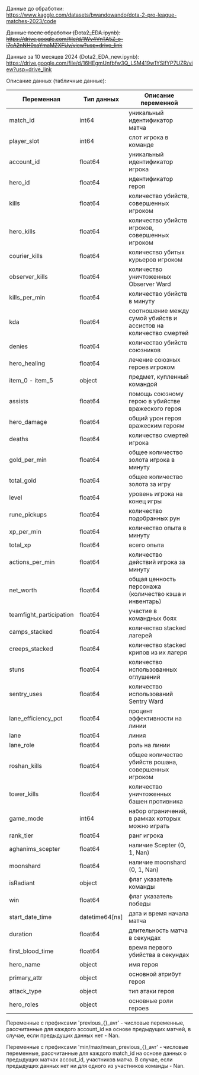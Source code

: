 Данные до обработки: https://www.kaggle.com/datasets/bwandowando/dota-2-pro-league-matches-2023/code

~~Данные после обработки (Dota2_EDA.ipynb): https://drive.google.com/file/d/1Wv4VnTA5Z_o-i7cA2nNH0saYmaMZXFUv/view?usp=drive_link~~

Данные за 10 месяцев 2024 (Dota2_EDA_new.ipynb): https://drive.google.com/file/d/16HEgmUnfbfw3Q_LSM419w1YSIfYP7UZR/view?usp=drive_link


Описание данных (табличные данные): 
  
| Переменная                | Тип данных               | Описание переменной                                          |
|---------------------------|-------------------------|-------------------------------------------------------------|
| match_id                  | int64                   | уникальный идентификатор матча                               |
| player_slot               | int64                   | слот игрока в команде                                       |
| account_id                | float64                 | уникальный идентификатор игрока                              |
| hero_id                   | float64                 | идентификатор героя                                         |
| kills                     | float64                 | количество убийств, совершенных игроком                     |
| hero_kills                | float64                 | количество убийств игроков, совершенных игроком            |
| courier_kills             | float64                 | количество убитых курьеров игроком                          |
| observer_kills            | float64                 | количество уничтоженных Observer Ward                        |
| kills_per_min             | float64                 | количество убийств в минуту                                  |
| kda                       | float64                 | соотношение между сумой убийств и ассистов на количество смертей |
| denies                    | float64                 | количество убийств союзников                                 |
| hero_healing              | float64                 | лечение союзных героев игроком                              |
| item_0 - item_5                 | object                  | предмет, купленный командой                                  |
| assists                   | float64                 | помощь союзному герою в убийстве вражеского героя          |
| hero_damage               | float64                 | общий урон героя вражеским героям                           |
| deaths                    | float64                 | количество смертей игрока                                    |
| gold_per_min              | float64                 | общее количество золота игрока в минуту                     |
| total_gold                | float64                 | общее количество золота за игру                              |
| level                     | float64                 | уровень игрока на конец игры                                 |
| rune_pickups              | float64                 | количество подобранных рун                                   |
| xp_per_min                | float64                 | количество опыта в минуту                                    |
| total_xp                  | float64                 | всего опыта                                                 |
| actions_per_min           | float64                 | количество действий игрока за минуту                        |
| net_worth                 | float64                 | общая ценность персонажа (количество кэша и инвентарь)    |
| teamfight_participation    | float64                 | участие в командных боях                                     |
| camps_stacked             | float64                 | количество stacked лагерей                                   |
| creeps_stacked            | float64                 | количество stacked крипов из их лагеря                      |
| stuns                     | float64                 | количество использованных оглушений                          |
| sentry_uses               | float64                 | количество использований Sentry Ward                         |
| lane_efficiency_pct       | float64                 | процент эффективности на линии                               |
| lane                      | float64                 | линия                                                       |
| lane_role                 | float64                 | роль на линии                                              |
| roshan_kills              | float64                 | общее количество убийств рошана, совершенных игроком       |
| tower_kills               | float64                 | количество уничтоженных башен противника                    |
| game_mode                 | int64                   | набор ограничений, в рамках которых можно играть           |
| rank_tier                 | float64                 | ранг игрока                                                |
| aghanims_scepter          | float64                 | наличие Scepter (0, 1, Nan)                                 |
| moonshard                 | float64                 | наличие moonshard (0, 1, Nan)                               |
| isRadiant                 | object                  | флаг указатель команды                                      |
| win                       | float64                 | флаг указатель победы                                      |
| start_date_time           | datetime64[ns]         | дата и время начала матча                                   |
| duration                  | float64                 | длительность матча в секундах                               |
| first_blood_time          | float64                 | время первого убийства в секундах                           |
| hero_name                 | object             | имя героя                                                  |
| primary_attr              | object             | основной атрибут героя                                     |
| attack_type               | object            | тип атаки героя                                            |
| hero_roles                | object            | основные роли героев       


Переменные с префиксами 'previous_{}_avr' - числовые переменные, рассчитанные для каждого account_id на основе предыдущих матчей, в случае, если предыдущих данных нет - Nan. 

Переменные с префиксами 'min/max/mean_previous_{}_avr' - числовые переменные, рассчитанные для каждого match_id на основе данных о предыдущих матчах accout_id, участников матча. В случае, если предыдущих данных нет ни для одного из участников команды -  Nan.
